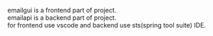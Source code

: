  emailgui is a frontend part of project.<br>
 emailapi is a backend part of project.<br> 
 for frontend use vscode and backend use sts(spring tool suite) IDE.
